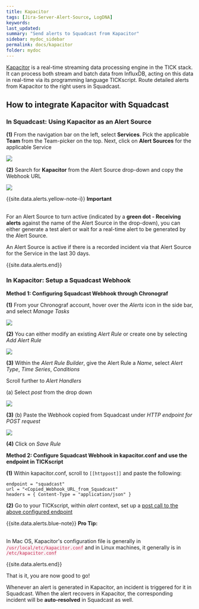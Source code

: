 ```yaml
---
title: Kapacitor
tags: [Jira-Server-Alert-Source, LogDNA]
keywords: 
last_updated: 
summary: "Send alerts to Squadcast from Kapacitor"
sidebar: mydoc_sidebar
permalink: docs/kapacitor
folder: mydoc
---
```


[Kapacitor](https://www.influxdata.com/time-series-platform/kapacitor/) is a real-time streaming data processing engine in the TICK stack. It can process both stream and batch data from InfluxDB, acting on this data in real-time via its programming language TICKscript.
Route detailed alerts from Kapacitor to the right users in Squadcast.

## How to integrate Kapacitor with Squadcast

### In Squadcast: Using Kapacitor as an Alert Source

**(1)** From the navigation bar on the left, select **Services**. Pick the applicable **Team** from the Team-picker on the top. Next, click on **Alert Sources** for the applicable Service

![](../.gitbook/assets/alert\_source\_1.png)

**(2)** Search for **Kapacitor** from the Alert Source drop-down and copy the Webhook URL

![](../.gitbook/assets/kapacitor\_1.png)

{{site.data.alerts.yellow-note-i}}
<b>Important</b><br/><br/>
<p>For an Alert Source to turn active (indicated by a <b>green dot - Receiving alerts</b> against the name of the Alert Source in the drop-down), you can either generate a test alert or wait for a real-time alert to be generated by the Alert Source.</p>
<p>An Alert Source is active if there is a recorded incident via that Alert Source for the Service in the last 30 days.</p>
{{site.data.alerts.end}}

### In Kapacitor: Setup a Squadcast Webhook

**Method 1: Configuring Squadcast Webhook through Chronograf**

**(1)** From your Chronograf account, hover over the *Alerts* icon in the side bar, and select *Manage Tasks*

![](../.gitbook/assets/kapacitor\_2.png)

**(2)** You can either modify an existing *Alert Rule* or create one by selecting *Add Alert Rule*

![](../.gitbook/assets/kapacitor\_3.png)

**(3)** Within the *Alert Rule Builder*, give the Alert Rule a *Name*, select *Alert Type*, *Time Series*, *Conditions*

Scroll further to *Alert Handlers*

(a) Select *post* from the drop down

![](../.gitbook/assets/kapacitor\_4.png)

**(3)** (b) Paste the Webhook copied from Squadcast under *HTTP endpoint for POST request*

![](../.gitbook/assets/kapacitor\_5.png)

**(4)** Click on *Save Rule*

**Method 2: Configure Squadcast Webhook in kapacitor.conf and use the endpoint in TICKscript** 

**(1)** Within kapacitor.conf, scroll to `[[httppost]]` and paste the following:

```
endpoint = "squadcast"
url = "<Copied_Webhook_URL_from_Squadcast"
headers = { Content-Type = "application/json" }
```

**(2)** Go to your TICKscript, within *alert* context, set up a [post call to the above configured endpoint](https://docs.influxdata.com/kapacitor/v1.5/event_handlers/post/#example-tickscript-using-a-pre-configured-endpoint)

{{site.data.alerts.blue-note}}
<b>Pro Tip:</b>
<br/><br/><p>In Mac OS, Kapacitor's configuration file is generally in <code class="highlighter-rouge" style="color: #c7254e; background-color: #f9f2f4 !important;">/usr/local/etc/kapacitor.conf</code> and in Linux machines, it generally is in <code class="highlighter-rouge" style="color: #c7254e; background-color: #f9f2f4 !important;">/etc/kapacitor.conf</code></p>
{{site.data.alerts.end}}

That is it, you are now good to go! 

Whenever an alert is generated in Kapacitor, an incident is triggered for it in Squadcast. When the alert recovers in Kapacitor, the corresponding incident will be **auto-resolved** in Squadcast as well.
